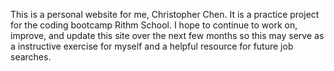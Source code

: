This is a personal website for me, Christopher Chen. It is a practice project for the coding bootcamp Rithm School. I hope to continue to work on, improve, and update this site over the next few months so this may serve as a instructive exercise for myself and a helpful resource for future job searches.
